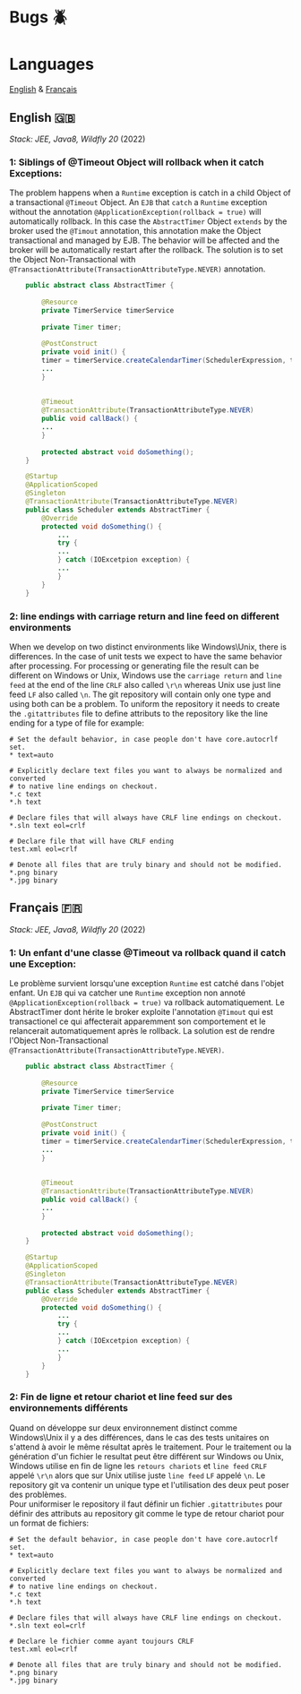 # Bugs 🪲 

# Languages
[English](#english-)
&
[Français](#français-)



## English 🇬🇧

*Stack: JEE, Java8, Wildfly 20* (2022)

### 1: Siblings of @Timeout Object will rollback when it catch Exceptions: 
The problem happens when a `Runtime` exception is catch in a child Object of a transactional `@Timeout` Object.
An `EJB` that `catch` a `Runtime` exception without the annotation `@ApplicationException(rollback = true)` will automatically rollback. In this case  the `AbstractTimer` Object `extends` by the broker used the `@Timout` annotation, this annotation make the Object transactional and managed by EJB. The behavior will be affected and the broker will be automatically restart after the rollback. The solution is to set the Object Non-Transactional with `@TransactionAttribute(TransactionAttributeType.NEVER)` annotation.

```java
    public abstract class AbstractTimer {
    
        @Resource
        private TimerService timerService
        
        private Timer timer;
        
        @PostConstruct
        private void init() {
        timer = timerService.createCalendarTimer(SchedulerExpression, timerConfig);
        ...
        }
    
    
        @Timeout
        @TransactionAttribute(TransactionAttributeType.NEVER)
        public void callBack() {
        ...
        }
        
        protected abstract void doSomething();
    }

    @Startup
    @ApplicationScoped
    @Singleton
    @TransactionAttribute(TransactionAttributeType.NEVER)
    public class Scheduler extends AbstractTimer {
        @Override
        protected void doSomething() {
            ...
            try {
            ...
            } catch (IOExcetpion exception) {
            ...
            }
        }
    }
```

    
### 2: line endings with carriage return and line feed on different environments
When we develop on two distinct environments like Windows\Unix, there is differences. In the case of unit tests we expect to have the same behavior after processing. For processing or generating file the result can be different on Windows or Unix, Windows use the `carriage return` and `line feed` at the end of the line `CRLF` also called `\r\n` whereas Unix use just line feed `LF` also called `\n`.
The git repository will contain only one type and using both can be a problem.
To uniform the repository it needs to create the `.gitattributes` file to define attributs to the repository like the line ending for a type of file for example:

```.gitattributes
# Set the default behavior, in case people don't have core.autocrlf set.
* text=auto

# Explicitly declare text files you want to always be normalized and converted
# to native line endings on checkout.
*.c text
*.h text

# Declare files that will always have CRLF line endings on checkout.
*.sln text eol=crlf

# Declare file that will have CRLF ending
test.xml eol=crlf

# Denote all files that are truly binary and should not be modified.
*.png binary
*.jpg binary
```

## Français 🇫🇷

*Stack: JEE, Java8, Wildfly 20* (2022)

### 1: Un enfant d'une classe @Timeout va rollback quand il catch une Exception: 
Le problème survient lorsqu'une exception `Runtime` est catché dans l'objet enfant.
Un `EJB` qui va catcher une `Runtime` exception non annoté `@ApplicationException(rollback = true)` va rollback automatiquement. Le AbstractTimer dont hérite le broker exploite l'annotation `@Timout` qui est transactionel ce qui affecterait apparemment son comportement et le relancerait automatiquement après le rollback. La solution est de rendre l'Object Non-Transactional `@TransactionAttribute(TransactionAttributeType.NEVER)`.

```java
    public abstract class AbstractTimer {
    
        @Resource
        private TimerService timerService
        
        private Timer timer;
        
        @PostConstruct
        private void init() {
        timer = timerService.createCalendarTimer(SchedulerExpression, timerConfig);
        ...
        }
    
    
        @Timeout
        @TransactionAttribute(TransactionAttributeType.NEVER)
        public void callBack() {
        ...
        }
        
        protected abstract void doSomething();
    }

    @Startup
    @ApplicationScoped
    @Singleton
    @TransactionAttribute(TransactionAttributeType.NEVER)
    public class Scheduler extends AbstractTimer {
        @Override
        protected void doSomething() {
            ...
            try {
            ...
            } catch (IOExcetpion exception) {
            ...
            }
        }
    }
```
    
### 2: Fin de ligne et retour chariot et line feed sur des environnements différents
Quand on développe sur deux environnement distinct comme Windows\Unix il y a des différences, dans le cas des tests unitaires on s'attend à avoir le même résultat après le traitement. Pour le traitement ou la génération d'un fichier le resultat peut être différent sur Windows ou Unix, Windows utilise en fin de ligne les `retours chariots` et `line feed` `CRLF` appelé `\r\n` alors que sur Unix utilise juste `line feed` `LF` appelé `\n`.
Le repository git va contenir un unique type et l'utilisation des deux peut poser des problèmes.<br>
Pour uniformiser le repository il faut définir un fichier `.gitattributes` pour définir des attributs au repository git comme le type de retour chariot pour un format de fichiers:

```.gitattributes
# Set the default behavior, in case people don't have core.autocrlf set.
* text=auto

# Explicitly declare text files you want to always be normalized and converted
# to native line endings on checkout.
*.c text
*.h text

# Declare files that will always have CRLF line endings on checkout.
*.sln text eol=crlf

# Declare le fichier comme ayant toujours CRLF
test.xml eol=crlf

# Denote all files that are truly binary and should not be modified.
*.png binary
*.jpg binary
```
